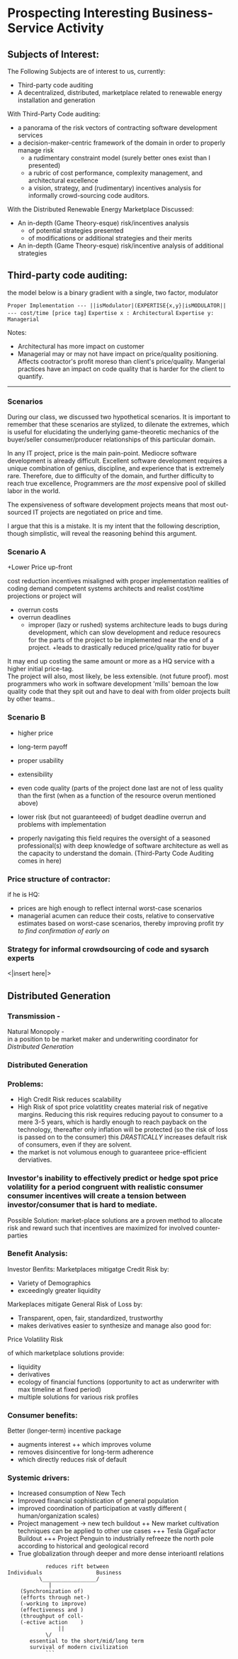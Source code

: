 # Prospecting Interesting Business-Service Activity

## Subjects of Interest:
The Following Subjects are of interest to us, currently:

+ Third-party code auditing
+ A decentralized, distributed, marketplace related to renewable energy installation and generation

With Third-Party Code auditing: 
+ a panorama of the risk vectors of contracting software development services
+ a decision-maker-centric framework of the domain in order to properly manage risk  
  + a rudimentary constraint model (surely better ones exist than I presented)
  + a rubric of cost performance, complexity management, and architectural excellence
  + a vision, strategy, and (rudimentary) incentives analysis for informally crowd-sourcing code auditors.

With the Distributed Renewable Energy Marketplace
Discussed: 
+ An in-depth (Game Theory-esque) risk/incentives analysis 
  + of potential strategies presented
  + of modifications or additional strategies and their merits
+ An in-depth (Game Theory-esque) risk/incentive analysis of additional strategies
 
##  Third-party code auditing:


the model below is a binary gradient with a single, two factor, modulator

```Proper Implementation --- ||isModulator|(EXPERTISE{x,y}|isMODULATOR|| --- cost/time [price tag]```
`Expertise x : Architectural`
`Expertise y:  Managerial` 

Notes:
+ Architectural has more impact on customer
+ Managerial may or may not have impact on price/quality positioning. Affects cootractor's profit moreso than client's price/quality. Mangerial practices have an impact on code quality that is harder for the client to quantify.
--------------

### Scenarios

During our class, we discussed two hypothetical scenarios. It is important to remember that these scenarios are stylized, to dilenate the extremes, which is useful for elucidating the underlying game-theoretic mechanics of the buyer/seller consumer/producer relationships of this particular domain.

In any IT project, price is the main pain-point. Mediocre software development is already difficult. Excellent software development requires a unique combination of genius, discipline, and experience that is extremely rare. Therefore, due to difficulty of the domain, and further difficulty to reach true excellence, Programmers are *the most* expensive pool of skilled labor in the world. 

The expensiveness of software development projects means that most out-sourced IT projects are negotiated on price and time. 

I argue that this is a mistake. It is my intent that the following description, though simplistic,  will reveal the reasoning behind this argument. 


### Scenario A

+Lower Price up-front

cost reduction incentives misaligned with proper implementation
realities of coding demand competent systems architects and realist cost/time projections or project will 
+ overrun costs
+ overrun deadlines
  + improper (lazy or rushed) systems architecture leads to bugs during development, which can slow development and reduce resourecs for the parts of the project to be implemented near the end of a project.
    +leads to drastically reduced price/quality ratio for buyer

It may end up costing the same amount or more as a HQ service with a higher initial price-tag.  
The project will also, most likely, be less extensible. (not future proof). most programmers who work in software development 'mills' bemoan the low quality code that they spit out and have to deal with from older projects built by other teams..

### Scenario B
+ higher price
+ long-term payoff
+ proper usability 
+ extensibility

+ even code quality (parts of the project done last are not of less quality than the first (when as a function of the resource overun mentioned above)
+ lower risk (but not guaranteeed) of budget deadline overrun and problems with implementation
+ properly navigating this field requires the oversight of a seasoned professional(s) with deep knowledge of software architecture as well as the capacity to understand the domain. (Third-Party Code Auditing comes in here)

### Price structure of contractor:
if he is HQ:
+ prices are high enough to reflect internal worst-case scenarios 
+ managerial acumen can reduce their costs, relative to conservative estimates based on worst-case scenarios, thereby improving profit
*try to find confirmation of early on*

### Strategy for informal crowdsourcing of code and sysarch experts

<|insert here|>

## Distributed Generation

### Transmission - 
Natural Monopoly -
<br>in a position to be market maker and underwriting coordinator for
<br>*Distributed Generation*

### Distributed Generation

### Problems: 
+ High Credit Risk reduces scalability
+ High Risk of spot price volatitlity creates material risk of negative margins. Reducing this risk requires reducing payout to consumer to a mere 3-5 years, which is hardly enough to reach payback on the technology, thereafter only inflation will be protected (so the risk of loss is passed on to the consumer) this *DRASTICALLY* increases default risk of consumers, even if they are solvent.
+ the market is not volumous enough to guaranteee price-efficient derviatives.
### Investor's inability to effectively predict or hedge spot price volatility for a period congruent with realistic consumer consumer incentives will create a tension between investor/consumer that is hard to mediate.

Possible Solution: market-place solutions are a proven method to allocate risk and reward such that incentives are maximized for involved counter-parties

### Benefit Analysis:

Investor Benfits:
Marketplaces mitigatge
Credit Risk
by:
+ Variety of Demographics
+ exceedingly greater liquidity

Markeplaces mitigate
General Risk of Loss
by:
+ Transparent, open, fair, standardized, trustworthy
+ makes derivatives easier to synthesize and manage
also good for: 

Price Volatility Risk

of which marketplace solutions provide:
+ liquidity
+ derivatives
+ ecology of financial functions (opportunity to act as underwriter with max timeline at fixed period)
+ multiple solutions for various risk profiles

### Consumer benefits:
Better (longer-term) incentive package
+ augments interest
++ which improves volume
+ removes disincentive for long-term adherence
+ which directly reduces risk of default

### Systemic drivers:
+ Increased consumption of New Tech
+ Improved financial sophistication of general population
+ improved coordination of  participation at vastly different ( human/organization scales)
+ Project management -> new tech buildout
++ New market cultivation techniques can be applied to other use cases
+++ Tesla GigaFactor Buildout 
+++ Project Penguin to industrially refreeze the north pole according to historical and geological record
+ True globalization through deeper and more dense interioantl relations


```
            reduces rift between
Individuals                 Business
          \_________________/
	         |
	(Synchronization of)
	(efforts through net-)
	(-working to improve)
	(effectiveness and )
	(throughput of coll-
	(-ective action    )
                ||
	        \/
       essential to the short/mid/long term
       survival of modern civilization
            ```    
